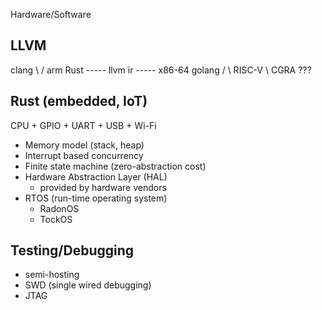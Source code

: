Hardware/Software

## LLVM

  clang  \                   /  arm
  Rust    ----- llvm ir -----   x86-64
  golang /                   \  RISC-V
                              \ CGRA ???

## Rust (embedded, IoT)

CPU + GPIO + UART + USB + Wi-Fi

- Memory model (stack, heap)
- Interrupt based concurrency
- Finite state machine (zero-abstraction cost)
- Hardware Abstraction Layer (HAL)
  - provided by hardware vendors
- RTOS (run-time operating system)
  - RadonOS
  - TockOS

## Testing/Debugging

- semi-hosting 
- SWD (single wired debugging)
- JTAG


